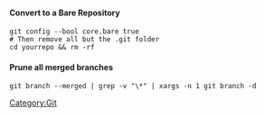 #### Convert to a Bare Repository

`git config --bool core.bare true`\
`# Then remove all but the .git folder`\
`cd yourrepo && rm -rf`

#### Prune all merged branches

`git branch --merged | grep -v "\*" | xargs -n 1 git branch -d`

<Category:Git>

